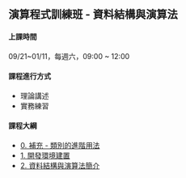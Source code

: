## 演算程式訓練班 - 資料結構與演算法

#### 上課時間

09/21~01/11，每週六，09:00 ~ 12:00

#### 課程進行方式

- 理論講述
- 實務練習

#### 課程大綱
- [0. 補充 - 類別的進階用法](http://AP-Training.github.io/DataStructure0921/0-1.%20補充%20-%20類別進階用法_Q.slides.html)
- [1. 開發環境建置](http://AP-Training.github.io/DataStructure0921/0.%20開發環境建置.slides.html)
- [2. 資料結構與演算法簡介](http://AP-Training.github.io/DataStructure0921/1.%20資料結構與演算法簡介.slides.html)
